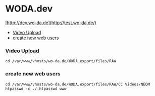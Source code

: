 # WODA.dev

[http://dev.wo-da.de](http://test.wo-da.de/)

- [Video Upload](#video-upload)
- [create new web users](#create-new-web-users)

### Video Upload

```
cd /var/www/vhosts/wo-da.de/WODA.export/files/RAW
```

### create new web users

```
cd /var/www/vhosts/wo-da.de/WODA.export/files/RAW/CC Videos/NEOM
htpasswd -c ./.htpasswd www
```